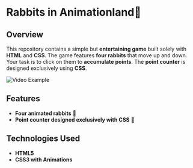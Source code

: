 # Rabbits in Animationland🐰

## Overview
This repository contains a simple but **entertaining game** built solely with **HTML** and **CSS**. The game features **four rabbits** that move up and down. Your task is to click on them to **accumulate points**. The **point counter** is designed exclusively using **CSS**.

![Video Example](./assets/Animationland.gif)

## Features
- **Four animated rabbits** 🐰
- **Point counter designed exclusively with CSS** 🎯

## Technologies Used
- **HTML5**
- **CSS3 with Animations**